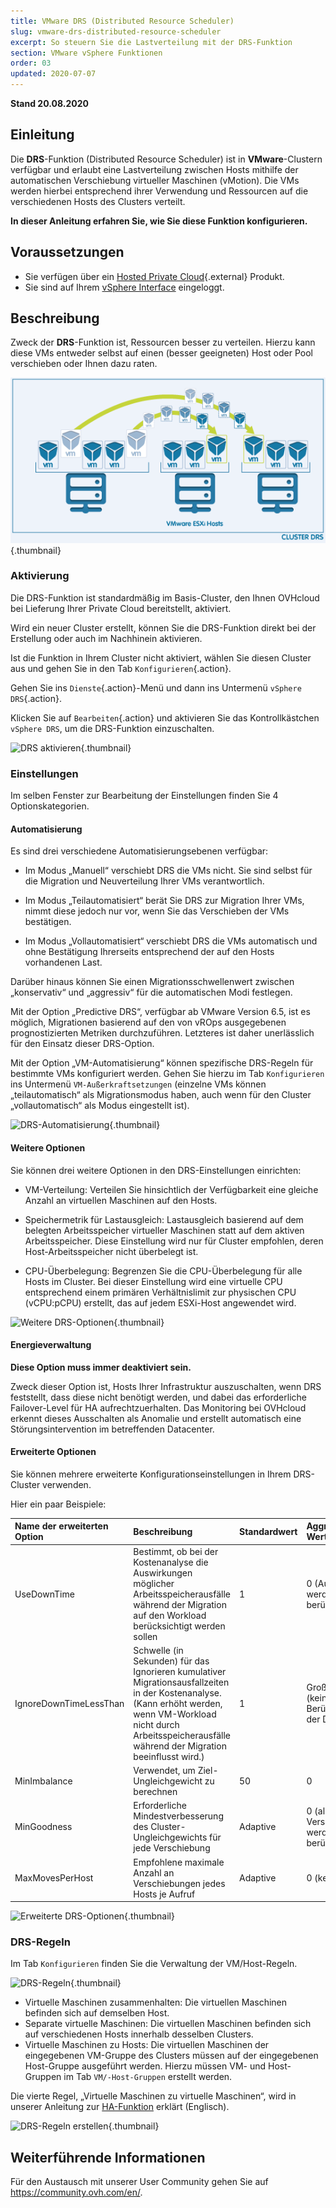 ```yaml
---
title: VMware DRS (Distributed Resource Scheduler)
slug: vmware-drs-distributed-resource-scheduler
excerpt: So steuern Sie die Lastverteilung mit der DRS-Funktion
section: VMware vSphere Funktionen
order: 03
updated: 2020-07-07
---
```


**Stand 20.08.2020**

## Einleitung

Die **DRS**-Funktion (Distributed Resource Scheduler) ist in **VMware**-Clustern verfügbar und erlaubt eine Lastverteilung zwischen Hosts mithilfe der automatischen Verschiebung virtueller Maschinen (vMotion). Die VMs werden hierbei entsprechend ihrer Verwendung und Ressourcen auf die verschiedenen Hosts des Clusters verteilt.

**In dieser Anleitung erfahren Sie, wie Sie diese Funktion konfigurieren.**

## Voraussetzungen

- Sie verfügen über ein [Hosted Private Cloud](https://www.ovhcloud.com/de/enterprise/products/hosted-private-cloud/){.external} Produkt.
- Sie sind auf Ihrem [vSphere Interface](../den_vsphere_client_installieren/) eingeloggt.

## Beschreibung

Zweck der **DRS**-Funktion ist, Ressourcen besser zu verteilen. Hierzu kann diese VMs entweder selbst auf einen (besser geeigneten) Host oder Pool verschieben oder Ihnen dazu raten.

![Prinzip des DRS](images/drs0.png){.thumbnail}

### Aktivierung

Die DRS-Funktion ist standardmäßig im Basis-Cluster, den Ihnen OVHcloud bei Lieferung Ihrer Private Cloud bereitstellt, aktiviert.

Wird ein neuer Cluster erstellt, können Sie die DRS-Funktion direkt bei der Erstellung oder auch im Nachhinein aktivieren.

Ist die Funktion in Ihrem Cluster nicht aktiviert, wählen Sie diesen Cluster aus und gehen Sie in den Tab `Konfigurieren`{.action}.

Gehen Sie ins `Dienste`{.action}-Menü und dann ins Untermenü `vSphere DRS`{.action}.

Klicken Sie auf `Bearbeiten`{.action} und aktivieren Sie das Kontrollkästchen `vSphere DRS`, um die DRS-Funktion einzuschalten.

![DRS aktivieren](images/drs01.png){.thumbnail}

### Einstellungen 

Im selben Fenster zur Bearbeitung der Einstellungen finden Sie 4 Optionskategorien.

#### Automatisierung

Es sind drei verschiedene Automatisierungsebenen verfügbar:

- Im Modus „Manuell“ verschiebt DRS die VMs nicht. Sie sind selbst für die Migration und Neuverteilung Ihrer VMs verantwortlich.

- Im Modus „Teilautomatisiert“ berät Sie DRS zur Migration Ihrer VMs, nimmt diese jedoch nur vor, wenn Sie das Verschieben der VMs bestätigen.

- Im Modus „Vollautomatisiert“ verschiebt DRS die VMs automatisch und ohne Bestätigung Ihrerseits entsprechend der auf den Hosts vorhandenen Last.

Darüber hinaus können Sie einen Migrationsschwellenwert zwischen „konservativ“ und „aggressiv“ für die automatischen Modi festlegen.

Mit der Option „Predictive DRS“, verfügbar ab VMware Version 6.5, ist es möglich, Migrationen basierend auf den von vROps ausgegebenen prognostizierten Metriken durchzuführen.
Letzteres ist daher unerlässlich für den Einsatz dieser DRS-Option.

Mit der Option „VM-Automatisierung“ können spezifische DRS-Regeln für bestimmte VMs konfiguriert werden. Gehen Sie hierzu im Tab `Konfigurieren` ins Untermenü `VM-Außerkraftsetzungen` (einzelne VMs können „teilautomatisch“ als Migrationsmodus haben, auch wenn für den Cluster „vollautomatisch“ als Modus eingestellt ist).

![DRS-Automatisierung](images/drs02.png){.thumbnail}


#### Weitere Optionen

Sie können drei weitere Optionen in den DRS-Einstellungen einrichten:

- VM-Verteilung: Verteilen Sie hinsichtlich der Verfügbarkeit eine gleiche Anzahl an virtuellen Maschinen auf den Hosts. 

- Speichermetrik für Lastausgleich: Lastausgleich basierend auf dem belegten Arbeitsspeicher virtueller Maschinen statt auf dem aktiven Arbeitsspeicher.
Diese Einstellung wird nur für Cluster empfohlen, deren Host-Arbeitsspeicher nicht überbelegt ist. 

- CPU-Überbelegung: Begrenzen Sie die CPU-Überbelegung für alle Hosts im Cluster. Bei dieser Einstellung wird eine virtuelle CPU entsprechend einem primären Verhältnislimit zur physischen CPU (vCPU:pCPU) erstellt, das auf jedem ESXi-Host angewendet wird. 

![Weitere DRS-Optionen](images/drs03.png){.thumbnail}

#### Energieverwaltung

**Diese Option muss immer deaktiviert sein.**

Zweck dieser Option ist, Hosts Ihrer Infrastruktur auszuschalten, wenn DRS feststellt, dass diese nicht benötigt werden, und dabei das erforderliche Failover-Level für HA aufrechtzuerhalten.
Das Monitoring bei OVHcloud erkennt dieses Ausschalten als Anomalie und erstellt automatisch eine Störungsintervention im betreffenden Datacenter.

#### Erweiterte Optionen

Sie können mehrere erweiterte Konfigurationseinstellungen in Ihrem DRS-Cluster verwenden.

Hier ein paar Beispiele:

|Name der erweiterten Option|Beschreibung|Standardwert|Aggressivster Wert|
|:---|:---|:---|:---|
|UseDownTime|Bestimmt, ob bei der Kostenanalyse die Auswirkungen möglicher Arbeitsspeicherausfälle während der Migration auf den Workload berücksichtigt werden sollen|1|0 (Auswirkungen werden nicht berücksichtigt)|
|IgnoreDownTimeLessThan|Schwelle (in Sekunden) für das Ignorieren kumulativer Migrationsausfallzeiten in der Kostenanalyse. (Kann erhöht werden, wenn VM-Workload nicht durch Arbeitsspeicherausfälle während der Migration beeinflusst wird.)|1|Große Zahl (keine Berücksichtigung der Downtime)|
|MinImbalance|Verwendet, um Ziel-Ungleichgewicht zu berechnen|50|0|
|MinGoodness|Erforderliche Mindestverbesserung des Cluster-Ungleichgewichts für jede Verschiebung|Adaptive|0 (alle Verschiebungen werden berücksichtigt)|
|MaxMovesPerHost|Empfohlene maximale Anzahl an Verschiebungen jedes Hosts je Aufruf|Adaptive|0 (kein Limit)|

![Erweiterte DRS-Optionen](images/drs05.png){.thumbnail}

### DRS-Regeln

Im Tab `Konfigurieren` finden Sie die Verwaltung der VM/Host-Regeln.

![DRS-Regeln](images/drs06.png){.thumbnail}

- Virtuelle Maschinen zusammenhalten: Die virtuellen Maschinen befinden sich auf demselben Host.
- Separate virtuelle Maschinen: Die virtuellen Maschinen befinden sich auf verschiedenen Hosts innerhalb desselben Clusters.
- Virtuelle Maschinen zu Hosts: Die virtuellen Maschinen der eingegebenen VM-Gruppe des Clusters müssen auf der eingegebenen Host-Gruppe ausgeführt werden. Hierzu müssen VM- und Host-Gruppen im Tab `VM/-Host-Gruppen` erstellt werden.

Die vierte Regel, „Virtuelle Maschinen zu virtuelle Maschinen“, wird in unserer Anleitung zur [HA-Funktion](../vmware-ha-high-availability) erklärt (Englisch).

![DRS-Regeln erstellen](images/drs07.png){.thumbnail}

## Weiterführende Informationen

Für den Austausch mit unserer User Community gehen Sie auf <https://community.ovh.com/en/>.
